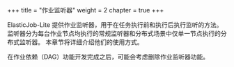 +++ title = "作业监听器"
weight = 2 chapter = true +++

ElasticJob-Lite 提供作业监听器，用于在任务执行前和执行后执行监听的方法。 监听器分为每台作业节点均执行的常规监听器和分布式场景中仅单一节点执行的分布式监听器。 本章节将详细介绍他们的使用方式。

在作业依赖（DAG）功能开发完成之后，可能会考虑删除作业监听器功能。